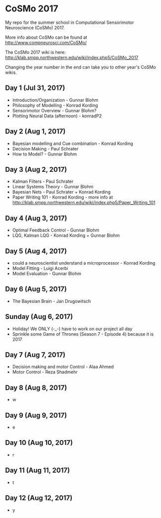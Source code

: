 # CoSMo 2017
My repo for the summer school in Computational Sensorimotor Neuroscience (CoSMo) 2017.

More info about CoSMo can be found at http://www.compneurosci.com/CoSMo/

The CoSMo 2017 wiki is here: http://klab.smpp.northwestern.edu/wiki/index.php5/CoSMo_2017

Changing the year number in the end can take you to other year's CoSMo wikis.

## Day 1 (Jul 31, 2017)
* Introduction/Organization - Gunnar Blohm
* Philosophy of Modelling - Konrad Kording
* Sensorimotor Overview - Gunnar Blohm?
* Plotting Neural Data (afternoon) - konradP2

## Day 2 (Aug 1, 2017)
* Bayesian modelling and Cue combination - Konrad Kording
* Decision Making - Paul Schrater
* How to Model? - Gunnar Blohm

## Day 3 (Aug 2, 2017)
* Kalman Filters - Paul Schrater
* Linear Systems Theory - Gunnar Blohm
* Bayesian Nets - Paul Schrater + Konrad Kording
* Paper Writing 101 - Konrad Kording - more info at http://klab.smpp.northwestern.edu/wiki/index.php5/Paper_Writing_101

## Day 4 (Aug 3, 2017)
* Optimal Feedback Control - Gunnar Blohm
* LQG, Kalman LQG - Konrad Kording + Gunnar Blohm

## Day 5 (Aug 4, 2017)
* could a neuroscientist understand a microprocessor - Konrad Kording
* Model Fitting - Luigi Acerbi
* Model Evaluation - Gunnar Blohm

## Day 6 (Aug 5, 2017)
* The Bayesian Brain - Jan Drugowitsch

## Sunday (Aug 6, 2017)
* Holiday! We ONLY (-\_-) have to work on our project all day
* Sprinkle some Game of Thrones (Season 7 - Episode 4) because it is 2017

## Day 7 (Aug 7, 2017)
* Decision making and motor Control - Alaa Ahmed
* Motor Control - Reza Shadmehr

## Day 8 (Aug 8, 2017)
* w

## Day 9 (Aug 9, 2017)
* e


## Day 10 (Aug 10, 2017)
* r


## Day 11 (Aug 11, 2017)
* t


## Day 12 (Aug 12, 2017)
* y
